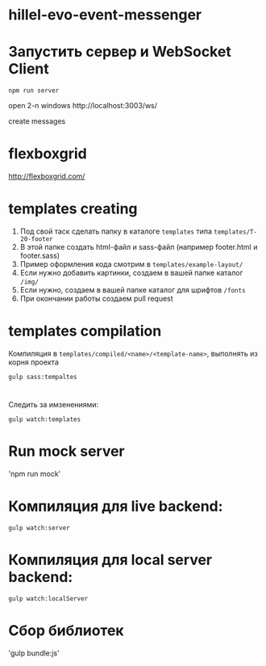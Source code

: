 # hillel-evo-event-messenger

# Запустить сервeр и WebSocket Client

`npm run server`

open 2-n windows http://localhost:3003/ws/

create messages

# flexboxgrid

http://flexboxgrid.com/

# templates creating

1. Под свой таск сделать папку в каталоге `templates` типа `templates/T-20-footer`
2. В этой папке создать html-файл и sass-файл (например footer.html и footer.sass)
3. Пример оформления кода смотрим в `templates/example-layout/`
4. Если нужно добавить картинки, создаем в вашей папке каталог `/img/`
5. Если нужно, создаем в вашей папке каталог для шрифтов `/fonts`
6. При окончании работы создаем pull request

# templates compilation

Компиляция в `templates/compiled/<name>/<template-name>`, выполнять из корня проекта

`gulp sass:tempaltes`

#

Следить за имзенениями:

`gulp watch:templates`

#

# Run mock server
'npm run mock'


# Компиляция для live backend:

`gulp watch:server`

# Компиляция для local server backend:

`gulp watch:localServer`

# Сбор библиотек
'gulp bundle:js'
